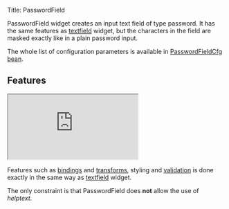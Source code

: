 Title: PasswordField


PasswordField widget creates an input text field of type password. It has the same features as [textfield](textfield) widget, but the characters in the field are masked exactly like in a plain password input.

<script src='http://snippets.ariatemplates.com/snippets/github.com/ariatemplates/documentation-code/%VERSION%/snippets/widgets/passwordfield/Snippet.tpl?tag=wgtPasswordField&lang=at&outdent=true'></script>

The whole list of configuration parameters is available in [PasswordFieldCfg bean](http://ariatemplates.com/api/#aria.widgets.CfgBeans:PasswordFieldCfg).

## Features
<iframe class='samples' src='http://snippets.ariatemplates.com/samples/github.com/ariatemplates/documentation-code/%VERSION%/samples/widgets/passwordfield/?skip=1' ></iframe>

Features such as [bindings](widget_bindings) and [transforms](transforms), styling and [validation](validators) is done exactly in the same way as [textfield](textfield) widget.

The only constraint is that PasswordField does **not** allow the use of _helptext_.